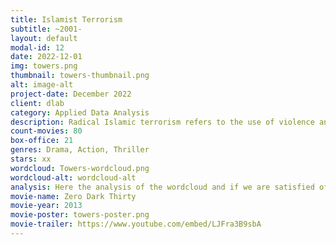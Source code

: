 ```yaml
---
title: Islamist Terrorism
subtitle: ~2001-
layout: default
modal-id: 12
date: 2022-12-01
img: towers.png
thumbnail: towers-thumbnail.png
alt: image-alt
project-date: December 2022
client: dlab
category: Applied Data Analysis
description: Radical Islamic terrorism refers to the use of violence and intimidation by extremist groups or individuals who seek to promote their interpretation of Islam and establish an Islamic state or caliphate. These groups often target civilians, including Muslims who do not adhere to their ideology, as well as government and military targets. Radical Islamic terrorism has been a major global concern since the September 11th attacks in 2001, and it continues to pose a significant threat to national and international security. Many governments and international organizations have implemented strategies to combat radical Islamic terrorism, including military action, intelligence gathering, and diplomatic efforts to address the root causes of radicalization.
count-movies: 80
box-office: 21
genres: Drama, Action, Thriller
stars: xx
wordcloud: Towers-wordcloud.png
wordcloud-alt: wordcloud-alt
analysis: Here the analysis of the wordcloud and if we are satisfied of the classification.
movie-name: Zero Dark Thirty
movie-year: 2013
movie-poster: towers-poster.png
movie-trailer: https://www.youtube.com/embed/LJFra3B9sbA
---
```

